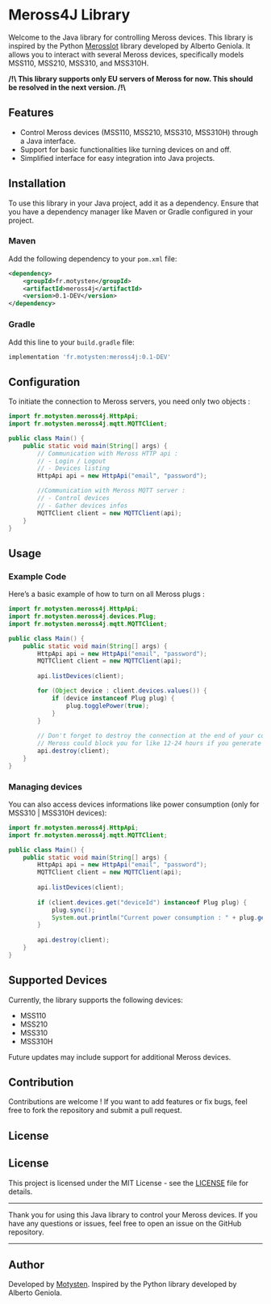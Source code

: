 # Meross4J Library

Welcome to the Java library for controlling Meross devices. This library is inspired by the Python [MerossIot](https://github.com/albertogeniola/MerossIot) library developed by Alberto Geniola. It allows you to interact with several Meross devices, specifically models MSS110, MSS210, MSS310, and MSS310H.

**/!\\ This library supports only EU servers of Meross for now. This should be resolved in the next version. /!\\**

## Features

- Control Meross devices (MSS110, MSS210, MSS310, MSS310H) through a Java interface.
- Support for basic functionalities like turning devices on and off.
- Simplified interface for easy integration into Java projects.

## Installation

To use this library in your Java project, add it as a dependency. Ensure that you have a dependency manager like Maven or Gradle configured in your project.

### Maven

Add the following dependency to your `pom.xml` file:

```xml
<dependency>
    <groupId>fr.motysten</groupId>
    <artifactId>meross4j</artifactId>
    <version>0.1-DEV</version>
</dependency>
```

### Gradle

Add this line to your `build.gradle` file:

```gradle
implementation 'fr.motysten:meross4j:0.1-DEV'
```

## Configuration

To initiate the connection to Meross servers, you need only two objects :

```java
import fr.motysten.meross4j.HttpApi;
import fr.motysten.meross4j.mqtt.MQTTClient;

public class Main() {
    public static void main(String[] args) {
        // Communication with Meross HTTP api :
        // - Login / Logout
        // - Devices listing
        HttpApi api = new HttpApi("email", "password");

        //Communication with Meross MQTT server :
        // - Control devices
        // - Gather devices infos
        MQTTClient client = new MQTTClient(api);
    }
}

```

## Usage

### Example Code

Here’s a basic example of how to turn on all Meross plugs :

```java
import fr.motysten.meross4j.HttpApi;
import fr.motysten.meross4j.devices.Plug;
import fr.motysten.meross4j.mqtt.MQTTClient;

public class Main() {
    public static void main(String[] args) {
        HttpApi api = new HttpApi("email", "password");
        MQTTClient client = new MQTTClient(api);
        
        api.listDevices(client);

        for (Object device : client.devices.values()) {
            if (device instanceof Plug plug) {
                plug.togglePower(true);
            }
        }
        
        // Don't forget to destroy the connection at the end of your code
        // Meross could block you for like 12-24 hours if you generate too many tokens without destroying them at the end !
        api.destroy(client);
    }
}
```

### Managing devices

You can also access devices informations like power consumption (only for MSS310 | MSS310H devices):

```java
import fr.motysten.meross4j.HttpApi;
import fr.motysten.meross4j.mqtt.MQTTClient;

public class Main() {
    public static void main(String[] args) {
        HttpApi api = new HttpApi("email", "password");
        MQTTClient client = new MQTTClient(api);
        
        api.listDevices(client);
        
        if (client.devices.get("deviceId") instanceof Plug plug) {
            plug.sync();
            System.out.println("Current power consumption : " + plug.getPowerUsage() + "W");
        }
        
        api.destroy(client);
    }
}
```

## Supported Devices

Currently, the library supports the following devices:

- MSS110
- MSS210
- MSS310
- MSS310H

Future updates may include support for additional Meross devices.

## Contribution

Contributions are welcome ! If you want to add features or fix bugs, feel free to fork the repository and submit a pull request.

## License

## License

This project is licensed under the MIT License - see the [LICENSE](LICENSE) file for details.

---

Thank you for using this Java library to control your Meross devices. If you have any questions or issues, feel free to open an issue on the GitHub repository.

---

## Author

Developed by [Motysten](https://github.com/Motysten). Inspired by the Python library developed by Alberto Geniola.
